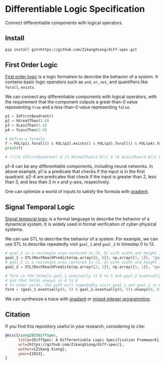 # Differentiable Logic Specification

Connect differentiable components with logical operators.

## Install

```bash
pip install git+https://github.com/ZikangXiong/diff-spec.git
```

## First Order Logic
[First order logic](https://en.wikipedia.org/wiki/First-order_logic) is a logic formalism to describe the behavior of a system. It contains basic logic operators such as `and`, `or`, `not`, and quantifiers like `forall`, `exists`. 

We can connect any differentiable components with logical operators, with the requirement that the component outputs a great-than-0 value representing 
`true` and a less-than-0 value representing `false`. 

```python
p1 = InFirstQuadrant()
p2 = XGreatThan(2.0)
p3 = XLessThan(3.0)
p4 = YLessThan(3.0)

# Define a formula
f = FOL(p1).forall() & FOL(p2).exists() & FOL(p3).forall() & FOL(p4).forall()
print(f)

# ((((∀ InFirstQuadrant) & (∃ XGreatThan(2.0))) & (∀ XLessThan(3.0))) & (∀ YLessThan(3.0)))
```

p1-4 can be any differentiable components, including neural networks. In above example, p1 is a predicate that checks if the input is in the first quadrant. p2-4 are predicates that check if the input is greater than 2, less than 3, and less than 3 in x and y-axis, respectively.

One can optimize a world of inputs to satisfy the formula with [gradient](examples/fol/differentiability.py).

## Signal Temporal Logic
[Signal temporal logic](https://people.eecs.berkeley.edu/~sseshia/fmee/lectures/EECS294-98_Spring2014_STL_Lecture.pdf) is a formal language to describe the behavior of a dynamical system. It is widely used in formal verification of cyber-physical systems. 

We can use STL to describe the behavior of a system. For example, we can use STL to describe repeatedly visit `goal_1` and `goal_2` in timestep 0 to 13.

```python
# goal_1 is a rectangle area centered in [0, 0] with width and height 1
goal_1 = STL(RectReachPredicte(np.array([0, 0]), np.array([1, 1]), "goal_1"))
# goal_2 is a rectangle area centered in [2, 2] with width and height 1
goal_2 = STL(RectReachPredicte(np.array([2, 2]), np.array([1, 1]), "goal_2"))

# form is the formula goal_1 eventually in 0 to 5 and goal_2 eventually in 0 to 5
# and that holds always in 0 to 8
# In other words, the path will repeatedly visit goal_1 and goal_2 in 0 to 13
form = (goal_1.eventually(0, 5) & goal_2.eventually(0, 5)).always(0, 8)
```

We can synthesize a trace with [gradient](examples/stl/differentiability.py) or [mixed-integer programming](examples/stl/solver.py).

<!-- ## Probability Temporal Logic (On-going)
Probability temporal logic is an on-going work integrating probability and random variables into temporal logic. It is useful in robot planning and control, reinforcement learning, and formal verification. -->

## Citation
If you find this repository useful in your research, considering to cite:
```bibtex
@misc{xiong2023diffspec,
      title={DiffSpec: A Differentiable Logic Specification Framework},
      url={https://github.com/ZikangXiong/diff-spec/},
      author={Zikang Xiong},
      year={2023},
}
```